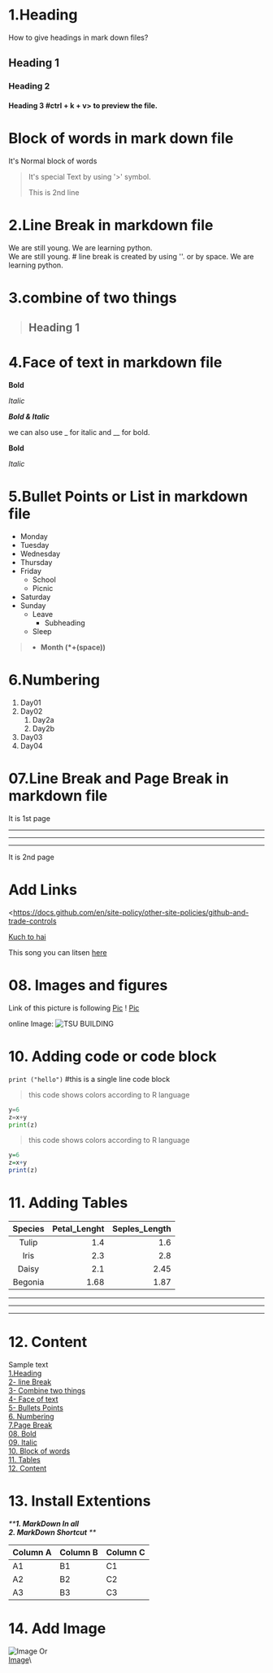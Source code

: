  # 1.Heading 
How to give headings in mark down files?
## Heading 1
### Heading 2
#### Heading 3  #ctrl + k + v> to preview the file.

# Block of words in mark down file
It's Normal block of words
>It's special Text by using '>' symbol.
>
>This is 2nd line

# 2.Line Break in markdown file
We are still young.
We are learning python.\
We are still young. # line break is created by using '\'. or by space.
We are learning python.

# 3.combine of two things
> ## Heading 1

# 4.Face of text in markdown file
**Bold**

*Italic*

***Bold & Italic***

we can also use _ for italic and __ for bold.

__Bold__

_Italic_

# 5.Bullet Points or List in markdown file
- Monday
- Tuesday
- Wednesday
- Thursday
- Friday
   - School
   - Picnic
- Saturday
- Sunday
    - Leave
        - Subheading
    - Sleep
>* __Month (*+(space))__

# 6.Numbering
1. Day01
2. Day02
   1. Day2a
   2. Day2b
3. Day03
4. Day04 
# 07.Line Break and Page Break in markdown file
It is 1st page
___
***
---
It is 2nd page
# Add Links
<https://docs.github.com/en/site-policy/other-site-policies/github-and-trade-controls

[Kuch to hai](https://youtu.be/c8FRk7ca5tY?si=QVv4hMBd3YAbtYZD)

[kuch to hai]: https://youtu.be/c8FRk7ca5tY?si=QVv4hMBd3YAbtYZD

This song you can litsen [here][Kuch to hai]
# 08. Images and figures 
Link of this picture is following
[Pic](TGU.jpg)         ! [Pic](TGU.jpg)

online Image:
![TSU BUILDING](https://www.google.com/search?sca_esv=de3d05f9358c6a3f&rlz=1C1FKPE_enPK1122PK1122&sxsrf=AHTn8zoC4NyjAtx0Cv7B6lDphlWiZaZu7g:1737860601529&q=TSU+TOMSK&udm=2&fbs=ABzOT_CWdhQLP1FcmU5B0fn3xuWpA-dk4wpBWOGsoR7DG5zJBv10Kbgy3ptSBM6mMfaz8zDVX4b2W1tiDkb3uUgOX2bJoqiHnc9HN68HC31nOZH0qNsKUoDIxUISZNcJikvYvJmUZUQAz3CGyGJiZS-RSLMhdlwTTriOTEdRSURwkN3YJS_iWuoIclgx7Vl8WGLLbG1hZ4SD&sa=X&ved=2ahUKEwi24cqes5KLAxX8AxAIHfGxHw0QtKgLegQIHRAB&biw=1707&bih=781&dpr=1.13#vhid=gRHekgVAqF7znM&vssid=mosaic)

# 10. Adding code or code block
`print ("hello")` #this is a single line code block
>this code shows colors according to R language 
```python x=5
y=6
z=x+y
print(z)
```
>this code shows colors according to R language 
```R x=5
y=6
z=x+y
print(z)
```
# 11. Adding Tables

|Species |Petal_Lenght | Seples_Length|
|:------:| -------------:|-------------:|
| Tulip| 1.4 | 1.6|
| Iris| 2.3 | 2.8|
| Daisy | 2.1 | 2.45|
| Begonia| 1.68 | 1.87|

---
***
___


# 12. Content
Sample text\
[1.Heading](#1heading)\
[2- line Break](#2line-break-in-markdown-file)\
[3- Combine two things](#3combine-of-two-things)\
[4- Face of text](#4face-of-text-in-markdown-file)\
[5- Bullets Points](#5bullet-points-or-list-in-markdown-file)\
[6. Numbering](#6numbering)\
[7.Page Break](#07line-break-and-page-break-in-markdown-file)\
[08. Bold](#8bold-text-in-markdown-file)\
[09. Italic](#9italic-text-in-markdown-file)\
[10. Block of words](#10-adding-code-or-code-block)\
[11. Tables](#11-adding-tables)\
[12. Content](#12-content)

# 13. Install Extentions
_****1. MarkDown In all\
2. MarkDown Shortcut**
   **_

Column A | Column B | Column C
---------|----------|---------
 A1 | B1 | C1
 A2 | B2 | C2
 A3 | B3 | C3

 # 14. Add Image
 ![Image](https://www.example.com/image.jpg) Or\
[Image](TGU.jpg)\








 
